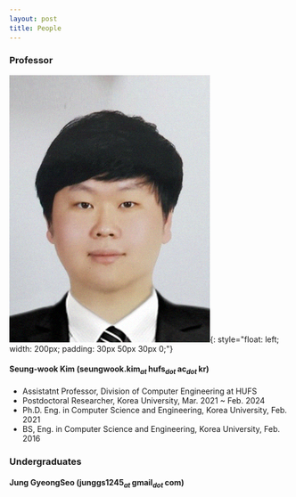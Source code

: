 ```yaml
---
layout: post
title: People
---
```


<!--
This is comment
-->

<!--
Always check singular or plural according to the number of people
-->

### Professor

![Professor](swk.png){: style="float: left; width: 200px; padding: 30px 50px 30px 0;"}
#### Seung-wook Kim (seungwook.kim<sub><i>at </i></sub>hufs<sub><i>dot </i></sub>ac<sub><i>dot </i></sub>kr) 
 * Assistatnt Professor, Division of Computer Engineering at HUFS
 * Postdoctoral Researcher, Korea University, Mar. 2021 ~ Feb. 2024
 * Ph.D. Eng. in Computer Science and Engineering, Korea University, Feb. 2021
 * BS, Eng. in Computer Science and Engineering, Korea University, Feb. 2016

### Undergraduates

#### Jung GyeongSeo (junggs1245<sub><i>at </i></sub>gmail<sub><i>dot </i></sub>com) 


